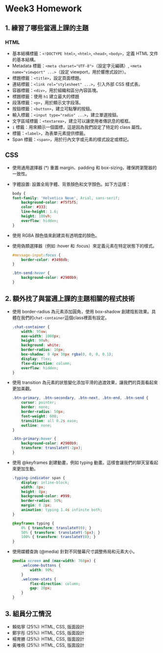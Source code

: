 # Week3 Homework

## 1. 練習了哪些當週上課的主題

### HTML
* 基本結構標籤：`<!DOCTYPE html>`, `<html>`, `<head>`, `<body>`，定義 HTML 文件的基本結構。
* Metadata 標籤：`<meta charset="UTF-8">`（設定字元編碼）, `<meta name="viewport" ...>`（設定 viewport，用於響應式設計）。
* 標題標籤：`<title>`，設定頁面標題。
* 連結標籤：`<link rel="stylesheet" ...>`，引入外部 CSS 樣式表。
* 容器標籤：`<div>`，用於組織和區分內容區塊。
* 標題標籤：使用 `h1` 建立最大的標題
* 段落標籤：`<p>`，用於顯示文字段落。
* 按鈕標籤：`<button>`，建立可點擊的按鈕。
* 輸入標籤：`<input type="radio" ...>`，建立單選按鈕。
* 文字區域標籤：`<textarea>`，建立可以讓使用者傳訊息的框框。
* `i` 標籤：用來顯示一個圖標，這是因為我們設定了特定的 class 屬性。
* 標籤：`<label>`，為表單元素提供標籤。
* Span 標籤：`<span>`，用於行內文字或元素的樣式設定或標記。

## CSS

* 使用通用選擇器 (*) 重置 margin、padding 和 box-sizing，確保跨瀏覽器的一致性。
* 字體設置: 設置全局字體、背景顏色和文字顏色。如下方這樣：

    ```css
    body {
    font-family: 'Helvetica Neue', Arial, sans-serif;
        background-color: #f5f5f5;
        color: #333;
        line-height: 1.6;
        height: 100vh;
        overflow: hidden;
    }
    ```

* 使用 RGBA 顏色值來創建具有透明度的顏色。
* 使用偽類選擇器（例如 :hover 和 :focus）來定義元素在特定狀態下的樣式。

    ```css
    #message-input:focus {
        border-color: #3498db;
    }

    .btn-send:hover {
        background-color: #2980b9;
    }
    ```


## 2. 額外找了與當週上課的主題相關的程式技術
* 使用 border-radius 為元素添加圓角，使用 box-shadow 創建陰影效果。具體在我們的`chat-container`這個class裡面有設定。

    ```css
    .chat-container {
        width: 95vw;
        max-width: 1000px;
        height: 90vh;
        background: white;
        border-radius: 16px;
        box-shadow: 0 4px 10px rgba(0, 0, 0, 0.1);
        display: flex;
        flex-direction: column;
        overflow: hidden;
    }
    ```

* 使用 transition 為元素的狀態變化添加平滑的過渡效果，讓我們的頁面看起來更加美觀。

    ```css
    .btn-primary, .btn-secondary, .btn-next, .btn-end, .btn-send {
        cursor: pointer;
        border: none;
        border-radius: 50px;
        font-weight: 600;
        transition: all 0.2s ease;
        outline: none;
    }

    .btn-primary:hover {
        background-color: #2980b9;
        transform: translateY(-2px);
    }
    ```

* 使用 @keyframes 創建動畫，例如 typing 動畫。這樣會讓我們的聊天室看起來更加生動。

    ```css
    .typing-indicator span {
        display: inline-block;
        width: 8px;
        height: 8px;
        background-color: #999;
        border-radius: 50%;
        margin: 0 2px;
        animation: typing 1.4s infinite both;
    }

    @keyframes typing {
        0% { transform: translateY(0); }
        50% { transform: translateY(-5px); }
        100% { transform: translateY(0); }
    }
    ```

* 使用媒體查詢 (@media) 針對不同螢幕尺寸調整佈局和元素大小。
    ```css
    @media screen and (max-width: 768px) {
        .welcome-buttons {
            width: 90%;
        }
        .welcome-stats {
            flex-direction: column;
            gap: 20px;
        }
    }
    ````

## 3. 組員分工情況
* 賴佑寧 (25%): HTML, CSS, 版面設計 
* 鄭宇彤 (25%): HTML, CSS, 版面設計 
* 楊育勝 (25%): HTML, CSS, 版面設計
* 黃唯秩 (25%): HTML, CSS, 版面設計